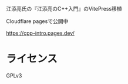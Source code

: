 
江添亮氏の『江添亮のC++入門』のVitePress移植

Cloudflare pagesで公開中

<https://cpp-intro.pages.dev/>


# ライセンス

GPLv3
